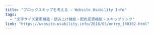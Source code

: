 ```yaml
---
title: "ブロックスキップを考える — Website Usability Info"
tags:
  - "文字サイズ変更機能・読み上げ機能・配色変更機能・スキップリンク"
link: "https://website-usability.info/2018/03/entry_180302.html"
---
```

